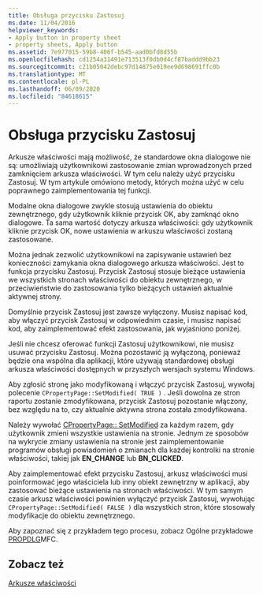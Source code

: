 ```yaml
---
title: Obsługa przycisku Zastosuj
ms.date: 11/04/2016
helpviewer_keywords:
- Apply button in property sheet
- property sheets, Apply button
ms.assetid: 7e977015-59b8-406f-b545-aad0bfd8d55b
ms.openlocfilehash: cd1254a31491e713513f0db0d4cf87baddd9bb23
ms.sourcegitcommit: c21b05042debc97d14875e019ee9d698691ffc0b
ms.translationtype: MT
ms.contentlocale: pl-PL
ms.lasthandoff: 06/09/2020
ms.locfileid: "84618615"
---
```

# <a name="handling-the-apply-button"></a>Obsługa przycisku Zastosuj

Arkusze właściwości mają możliwość, że standardowe okna dialogowe nie są: umożliwiają użytkownikowi zastosowanie zmian wprowadzonych przed zamknięciem arkusza właściwości. W tym celu należy użyć przycisku Zastosuj. W tym artykule omówiono metody, których można użyć w celu poprawnego zaimplementowania tej funkcji.

Modalne okna dialogowe zwykle stosują ustawienia do obiektu zewnętrznego, gdy użytkownik kliknie przycisk OK, aby zamknąć okno dialogowe. Ta sama wartość dotyczy arkusza właściwości: gdy użytkownik kliknie przycisk OK, nowe ustawienia w arkuszu właściwości zostaną zastosowane.

Można jednak zezwolić użytkownikowi na zapisywanie ustawień bez konieczności zamykania okna dialogowego arkusza właściwości. Jest to funkcja przycisku Zastosuj. Przycisk Zastosuj stosuje bieżące ustawienia we wszystkich stronach właściwości do obiektu zewnętrznego, w przeciwieństwie do zastosowania tylko bieżących ustawień aktualnie aktywnej strony.

Domyślnie przycisk Zastosuj jest zawsze wyłączony. Musisz napisać kod, aby włączyć przycisk Zastosuj w odpowiednim czasie, i musisz napisać kod, aby zaimplementować efekt zastosowania, jak wyjaśniono poniżej.

Jeśli nie chcesz oferować funkcji Zastosuj użytkownikowi, nie musisz usuwać przycisku Zastosuj. Można pozostawić ją wyłączoną, ponieważ będzie ona wspólna dla aplikacji, które używają standardowej obsługi arkusza właściwości dostępnych w przyszłych wersjach systemu Windows.

Aby zgłosić stronę jako modyfikowaną i włączyć przycisk Zastosuj, wywołaj polecenie `CPropertyPage::SetModified( TRUE )` . Jeśli dowolna ze stron raportu zostanie zmodyfikowana, przycisk Zastosuj pozostanie włączony, bez względu na to, czy aktualnie aktywna strona została zmodyfikowana.

Należy wywołać [CPropertyPage:: SetModified](reference/cpropertypage-class.md#setmodified) za każdym razem, gdy użytkownik zmieni wszystkie ustawienia na stronie. Jednym ze sposobów na wykrycie zmiany ustawienia na stronie jest zaimplementowanie programów obsługi powiadomień o zmianach dla każdej kontrolki na stronie właściwości, takiej jak **EN_CHANGE** lub **BN_CLICKED**.

Aby zaimplementować efekt przycisku Zastosuj, arkusz właściwości musi poinformować jego właściciela lub inny obiekt zewnętrzny w aplikacji, aby zastosować bieżące ustawienia na stronach właściwości. W tym samym czasie arkusz właściwości powinien wyłączyć przycisk Zastosuj, wywołując `CPropertyPage::SetModified( FALSE )` dla wszystkich stron, które stosowały modyfikacje do obiektu zewnętrznego.

Aby zapoznać się z przykładem tego procesu, zobacz Ogólne przykładowe [PROPDLG](../overview/visual-cpp-samples.md)MFC.

## <a name="see-also"></a>Zobacz też

[Arkusze właściwości](property-sheets-mfc.md)
